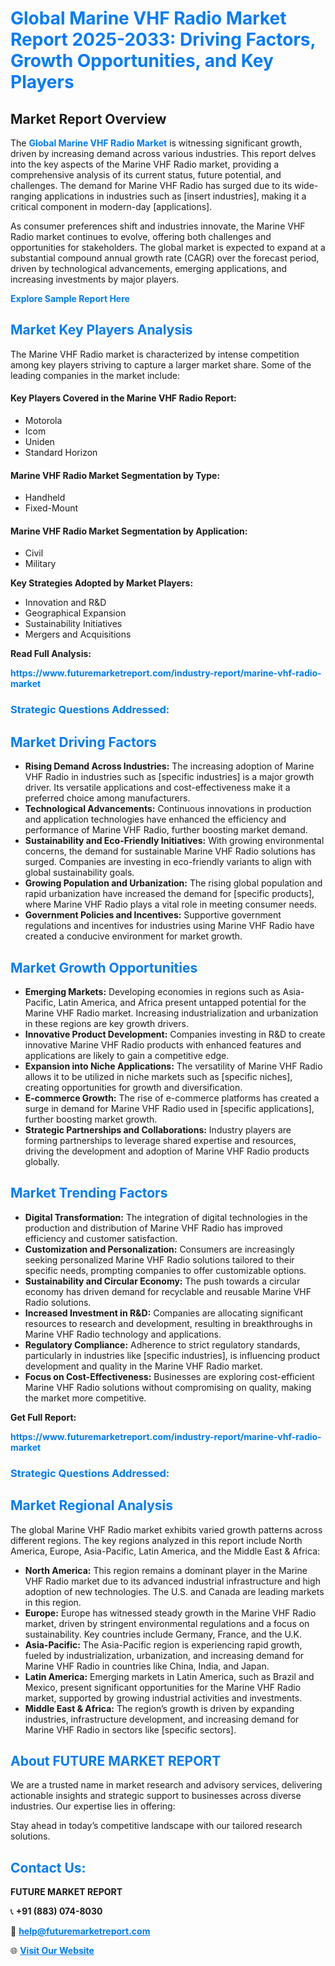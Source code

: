 <h1 style="color: #007BFF;">Global Marine VHF Radio Market Report 2025-2033: Driving Factors, Growth Opportunities, and Key Players</h1>

<section id="overview">
<h2>Market Report Overview</h2>
<p>The <a href="https://www.futuremarketreport.com/industry-report/marine-vhf-radio-market" style="color: #007BFF; text-decoration: none;"><strong>Global Marine VHF Radio Market</strong></a> is witnessing significant growth, driven by increasing demand across various industries. This report delves into the key aspects of the Marine VHF Radio market, providing a comprehensive analysis of its current status, future potential, and challenges. The demand for Marine VHF Radio has surged due to its wide-ranging applications in industries such as [insert industries], making it a critical component in modern-day [applications].</p>
<p>As consumer preferences shift and industries innovate, the Marine VHF Radio market continues to evolve, offering both challenges and opportunities for stakeholders. The global market is expected to expand at a substantial compound annual growth rate (CAGR) over the forecast period, driven by technological advancements, emerging applications, and increasing investments by major players.</p>
</section>

<section id="overview">
<p><a href="https://www.futuremarketreport.com/request-sample/reportId=83577" style="color: #007BFF; text-decoration: none;"><strong>Explore Sample Report Here</strong></a></p>
</section>

<section id="key-players">
<h2 style="color: #007BFF;">Market Key Players Analysis</h2>
<p>The Marine VHF Radio market is characterized by intense competition among key players striving to capture a larger market share. Some of the leading companies in the market include:</p>
<h4>Key Players Covered in the Marine VHF Radio Report:</h4>
<ul><li>Motorola</li><li>Icom</li><li>Uniden</li><li>Standard Horizon</li></ul>
<h4>Marine VHF Radio Market Segmentation by Type:</h4>
<ul><li>Handheld</li><li>Fixed-Mount</li></ul>

<h4>Marine VHF Radio Market Segmentation by Application:</h4>
<ul><li>Civil</li><li>Military</li></ul>
<p><strong>Key Strategies Adopted by Market Players:</strong></p>
<ul>
<li>Innovation and R&D</li>
<li>Geographical Expansion</li>
<li>Sustainability Initiatives</li>
<li>Mergers and Acquisitions</li>
</ul>
</section>

<section>
<p><strong>Read Full Analysis: </strong></p><a href="https://www.futuremarketreport.com/industry-report/marine-vhf-radio-market" style="color: #007BFF; text-decoration: none;"><strong>https://www.futuremarketreport.com/industry-report/marine-vhf-radio-market</strong></a>
<h3 style="color: #007BFF;">Strategic Questions Addressed:</h3>
</section>

<section id="driving-factors">
<h2 style="color: #007BFF;">Market Driving Factors</h2>
<ul>
<li><strong>Rising Demand Across Industries:</strong> The increasing adoption of Marine VHF Radio in industries such as [specific industries] is a major growth driver. Its versatile applications and cost-effectiveness make it a preferred choice among manufacturers.</li>
<li><strong>Technological Advancements:</strong> Continuous innovations in production and application technologies have enhanced the efficiency and performance of Marine VHF Radio, further boosting market demand.</li>
<li><strong>Sustainability and Eco-Friendly Initiatives:</strong> With growing environmental concerns, the demand for sustainable Marine VHF Radio solutions has surged. Companies are investing in eco-friendly variants to align with global sustainability goals.</li>
<li><strong>Growing Population and Urbanization:</strong> The rising global population and rapid urbanization have increased the demand for [specific products], where Marine VHF Radio plays a vital role in meeting consumer needs.</li>
<li><strong>Government Policies and Incentives:</strong> Supportive government regulations and incentives for industries using Marine VHF Radio have created a conducive environment for market growth.</li>
</ul>
</section>

<section id="growth-opportunities">
<h2 style="color: #007BFF;">Market Growth Opportunities</h2>
<ul>
<li><strong>Emerging Markets:</strong> Developing economies in regions such as Asia-Pacific, Latin America, and Africa present untapped potential for the Marine VHF Radio market. Increasing industrialization and urbanization in these regions are key growth drivers.</li>
<li><strong>Innovative Product Development:</strong> Companies investing in R&D to create innovative Marine VHF Radio products with enhanced features and applications are likely to gain a competitive edge.</li>
<li><strong>Expansion into Niche Applications:</strong> The versatility of Marine VHF Radio allows it to be utilized in niche markets such as [specific niches], creating opportunities for growth and diversification.</li>
<li><strong>E-commerce Growth:</strong> The rise of e-commerce platforms has created a surge in demand for Marine VHF Radio used in [specific applications], further boosting market growth.</li>
<li><strong>Strategic Partnerships and Collaborations:</strong> Industry players are forming partnerships to leverage shared expertise and resources, driving the development and adoption of Marine VHF Radio products globally.</li>
</ul>
</section>

<section id="trending-factors">
<h2 style="color: #007BFF;">Market Trending Factors</h2>
<ul>
<li><strong>Digital Transformation:</strong> The integration of digital technologies in the production and distribution of Marine VHF Radio has improved efficiency and customer satisfaction.</li>
<li><strong>Customization and Personalization:</strong> Consumers are increasingly seeking personalized Marine VHF Radio solutions tailored to their specific needs, prompting companies to offer customizable options.</li>
<li><strong>Sustainability and Circular Economy:</strong> The push towards a circular economy has driven demand for recyclable and reusable Marine VHF Radio solutions.</li>
<li><strong>Increased Investment in R&D:</strong> Companies are allocating significant resources to research and development, resulting in breakthroughs in Marine VHF Radio technology and applications.</li>
<li><strong>Regulatory Compliance:</strong> Adherence to strict regulatory standards, particularly in industries like [specific industries], is influencing product development and quality in the Marine VHF Radio market.</li>
<li><strong>Focus on Cost-Effectiveness:</strong> Businesses are exploring cost-efficient Marine VHF Radio solutions without compromising on quality, making the market more competitive.</li>
</ul>
</section>

<section>
<p><strong>Get Full Report: </strong></p><a href="https://www.futuremarketreport.com/industry-report/marine-vhf-radio-market" style="color: #007BFF; text-decoration: none;"><strong>https://www.futuremarketreport.com/industry-report/marine-vhf-radio-market</strong></a>
<h3 style="color: #007BFF;">Strategic Questions Addressed:</h3>
</section>


<section id="regional-analysis">
<h2 style="color: #007BFF;">Market Regional Analysis</h2>
<p>The global Marine VHF Radio market exhibits varied growth patterns across different regions. The key regions analyzed in this report include North America, Europe, Asia-Pacific, Latin America, and the Middle East & Africa:</p>
<ul>
<li><strong>North America:</strong> This region remains a dominant player in the Marine VHF Radio market due to its advanced industrial infrastructure and high adoption of new technologies. The U.S. and Canada are leading markets in this region.</li>
<li><strong>Europe:</strong> Europe has witnessed steady growth in the Marine VHF Radio market, driven by stringent environmental regulations and a focus on sustainability. Key countries include Germany, France, and the U.K.</li>
<li><strong>Asia-Pacific:</strong> The Asia-Pacific region is experiencing rapid growth, fueled by industrialization, urbanization, and increasing demand for Marine VHF Radio in countries like China, India, and Japan.</li>
<li><strong>Latin America:</strong> Emerging markets in Latin America, such as Brazil and Mexico, present significant opportunities for the Marine VHF Radio market, supported by growing industrial activities and investments.</li>
<li><strong>Middle East & Africa:</strong> The region’s growth is driven by expanding industries, infrastructure development, and increasing demand for Marine VHF Radio in sectors like [specific sectors].</li>
</ul>
</section>

<footer>
<h2 style="color: #007BFF;">About FUTURE MARKET REPORT</h2>
<p>We are a trusted name in market research and advisory services, delivering actionable insights and strategic support to businesses across diverse industries. Our expertise lies in offering:</p>

<p>Stay ahead in today’s competitive landscape with our tailored research solutions.</p>

<h2 style="color: #007BFF;">Contact Us:</h2>
<p><strong>FUTURE MARKET REPORT</strong></p>
<p>📞 <strong>+91 (883) 074-8030</strong></p>
<p>📧 <strong><a href="mailto:help@futuremarketreport.com" style="color: #007BFF;">help@futuremarketreport.com</a></strong></p>
<p>🌐 <strong><a href="https://www.futuremarketreport.com/" style="color: #007BFF;">Visit Our Website</a></strong></p>
</footer>